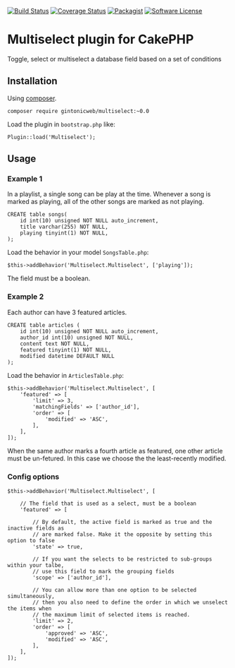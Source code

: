[![Build Status](https://travis-ci.org/gintonicweb/multiselect.svg)](https://travis-ci.org/gintonicweb/multiselect)
[![Coverage Status](https://coveralls.io/repos/gintonicweb/multiselect/badge.svg?branch=master&service=github)](https://coveralls.io/github/gintonicweb/multiselect?branch=master)
[![Packagist](https://img.shields.io/packagist/dt/gintonicweb/multiselect.svg)]()
[![Software License](https://img.shields.io/badge/license-MIT-blue.svg)](LICENSE)

# Multiselect plugin for CakePHP

Toggle, select or multiselect a database field based on a set of conditions

## Installation

Using [composer](http://getcomposer.org).

```
composer require gintonicweb/multiselect:~0.0
```

Load the plugin in ```bootstrap.php``` like:

```
Plugin::load('Multiselect');
```

## Usage

### Example 1

In a playlist, a single song can be play at the time. Whenever a song is marked
as playing, all of the other songs are marked as not playing.

```
CREATE table songs(
    id int(10) unsigned NOT NULL auto_increment,
    title varchar(255) NOT NULL,
    playing tinyint(1) NOT NULL,
);
```

Load the behavior in your model ```SongsTable.php```:

```
$this->addBehavior('Multiselect.Multiselect', ['playing']);
```

The field must be a boolean.


### Example 2

Each author can have 3 featured articles. 

```
CREATE table articles (
    id int(10) unsigned NOT NULL auto_increment,
    author_id int(10) unsigned NOT NULL,
    content text NOT NULL,
    featured tinyint(1) NOT NULL,
    modified datetime DEFAULT NULL
);
```

Load the behavior in ```ArticlesTable.php```:

```
$this->addBehavior('Multiselect.Multiselect', [
    'featured' => [
        'limit' => 3,
        'matchingFields' => ['author_id'],
        'order' => [ 
            'modified' => 'ASC',
        ],
    ],
]);
```

When the same author marks a fourth article as featured, one other article must 
be un-fetured. In this case we choose the the least-recently modified.

### Config options


```
$this->addBehavior('Multiselect.Multiselect', [

    // The field that is used as a select, must be a boolean
    'featured' => [

        // By default, the active field is marked as true and the inactive fields as 
        // are marked false. Make it the opposite by setting this option to false
        'state' => true, 

        // If you want the selects to be restricted to sub-groups within your talbe,
        // use this field to mark the grouping fields
        'scope' => ['author_id'],

        // You can allow more than one option to be selected simultaneously,
        // then you also need to define the order in which we unselect the items when
        // the maximum limit of selected items is reached.
        'limit' => 2,
        'order' => [
            'approved' => 'ASC',
            'modified' => 'ASC',
        ],
    ],
]);
```
